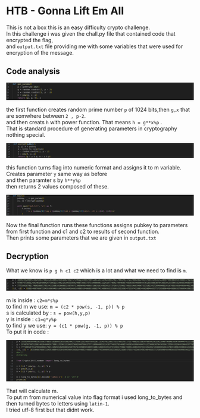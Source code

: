 # HTB - Gonna Lift Em All  
This is not a box  this is an easy difficulty crypto challenge.  
In this challenge i was given the chall.py file that contained code that encrypted the flag,  
and `output.txt` file providing me with some variables that were used for encryption of the message.  
## Code analysis  

![image1](images/gonna/gonna-f1.png)

the first function creates random prime number `p` of 1024 bits,then `g,x` that are somwhere between `2 , p-2`.  
and then creats `h` with power function. That means `h = g**x%p` .  
That is standard procedure of generating parameters in cryptography nothing special.  

![image2](images/gonna/gonna-f2.png)

this function turns flag into numeric format and assigns it to m variable.  
Creates parameter `y` same way as before  
and then paramter s by `h**y%p`  
then returns 2 values composed of these.  

![image3](images/gonna/gonna-f3.png)

Now the final function runs these functions assigns pubkey to parameters from first function and c1 and c2 to results of second function.  
Then prints some parameters that we are given in `output.txt`  
## Decryption   
What we know is `p g h c1 c2` which is a lot and what we need to find is `m`.  

![image4](images/gonna/gonna-d1.png)

m is inside : `c2=m*s%p`   
to find m we use: `m = (c2 * pow(s, -1, p)) % p`   
s is calculated by : `s = pow(h,y,p)`       
y is inside : `c1=g*y%p`  
to find y we use: `y = (c1 * pow(g, -1, p)) % p`   
To put it in code :  

![image5](images/gonna/gonna-d2.png)  

That will calculate m.  
To put m from numerical value into flag format i used long_to_bytes and then turned bytes to letters using `latin-1`.  
I tried utf-8 first but that didnt work.  
